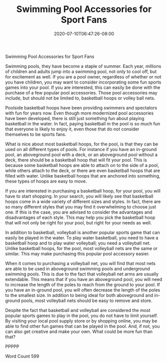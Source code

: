 ﻿---
title: "Swimming Pool Accessories for Sport Fans"
date: 2020-07-10T06:47:26-08:00
description: "Pool Accessories Tips for Web Success"
featured_image: "/images/Pool Accessories.jpg"
tags: ["Pool Accessories"]
---

Swimming Pool Accessories for Sport Fans

Swimming pools, they have become a staple of summer. Each year, millions of children and adults jump into a swimming pool, not only to cool off, but for excitement as well.  If you are a pool owner, regardless of whether or not you have children, you may want to consider incorporating some fun sports games into your pool. If you are interested, this can easily be done with the purchase of a few popular pool accessories. Those pool accessories may include, but should not be limited to, basketball hoops or volley ball nets.

Poolside basketball hoops have been providing swimmers and spectators with fun for years now. Even though more modernized pool accessories have been developed, there is still just something fun about playing basketball in the water.  In fact, paying basketball in the pool is so much fun that everyone is likely to enjoy it, even those that do not consider themselves to be sports fans.  

What is nice about most basketball hoops, for the pool, is that they can be used on all different types of pools.  For instance if you have an in-ground pool, an aboveground pool with a deck, or an aboveground pool without a deck, there should be a basketball hoop that will fit your pool. This is because some basketball hoops are able to attach on to the side of a pool, while others attach to the deck, or there are even basketball hoops that are filled with water.  Unlike basketball hoops that are anchored into something, these types of hoops are easy to move.  

If you are interested in purchasing a basketball hoop, for your pool, you will have to start shopping. In your search, you will likely see that basketball hoops come in a wide variety of different sizes and styles. In fact, there are so many different styles that you may find it overwhelming to choose just one. If this is the case, you are advised to consider the advantages and disadvantages of each style. This may help you pick the basketball hoop that will not only be right for your pool, but right for your needs as well.

In addition to basketball, volleyball is another popular sports game that can easily be played in the water. To play water basketball, you need to have a basketball hoop and to play water volleyball; you need a volleyball net.  Unlike basketball hoops, for the pool, most volleyball nets are the same or similar. This may make purchasing this popular pool accessory easier.  

When it comes to purchasing a volleyball net, you will find that most nets are able to be used in aboveground swimming pools and underground swimming pools. This is due to the fact that volleyball net arms are usually extendable.  This means that if you have an aboveground pool, you will need to increase the length of the poles to reach from the ground to your pool.  If you have an in-ground pool, you will often decrease the length of the poles to the smallest size.  In addition to being ideal for both aboveground and in-ground pools, most volleyball nets should be easy to remove and store.

Despite the fact that basketball and volleyball are considered the most popular sports games to play in the pool, you do not have to limit yourself.  By visiting your local pool supply store or by shopping online, you may be able to find other fun games that can be played in the pool. And, if not, you can also get creative and make your own. What could be more fun than that?

PPPPP

Word Count 599

